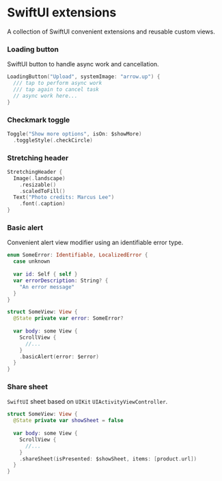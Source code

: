 # SwiftUI extensions

A collection of SwiftUI convenient extensions and reusable custom views.

### Loading button

SwiftUI button to handle async work and cancellation.

```swift
LoadingButton("Upload", systemImage: "arrow.up") {
  /// tap to perform async work
  /// tap again to cancel task
  // async work here...
}
```

### Checkmark toggle

```swift
Toggle("Show more options", isOn: $showMore)
  .toggleStyle(.checkCircle)
```

### Stretching header

```swift
StretchingHeader {
  Image(.landscape)
    .resizable()
    .scaledToFill()
  Text("Photo credits: Marcus Lee")
    .font(.caption)
}
```

### Basic alert

Convenient alert view modifier using an identifiable error type.

```swift
enum SomeError: Identifiable, LocalizedError {
  case unknown
  
  var id: Self { self }
  var errorDescription: String? {
    "An error message"
  }
}

struct SomeView: View {
  @State private var error: SomeError?
  
  var body: some View {
    ScrollView {
      //...
    }
    .basicAlert(error: $error)
  }
}
```

### Share sheet

`SwiftUI` sheet based on `UIKit` `UIActivityViewController`.

```swift
struct SomeView: View {
  @State private var showSheet = false
  
  var body: some View {
    ScrollView {
      //...
    }
    .shareSheet(isPresented: $showSheet, items: [product.url])
  }
}
```
